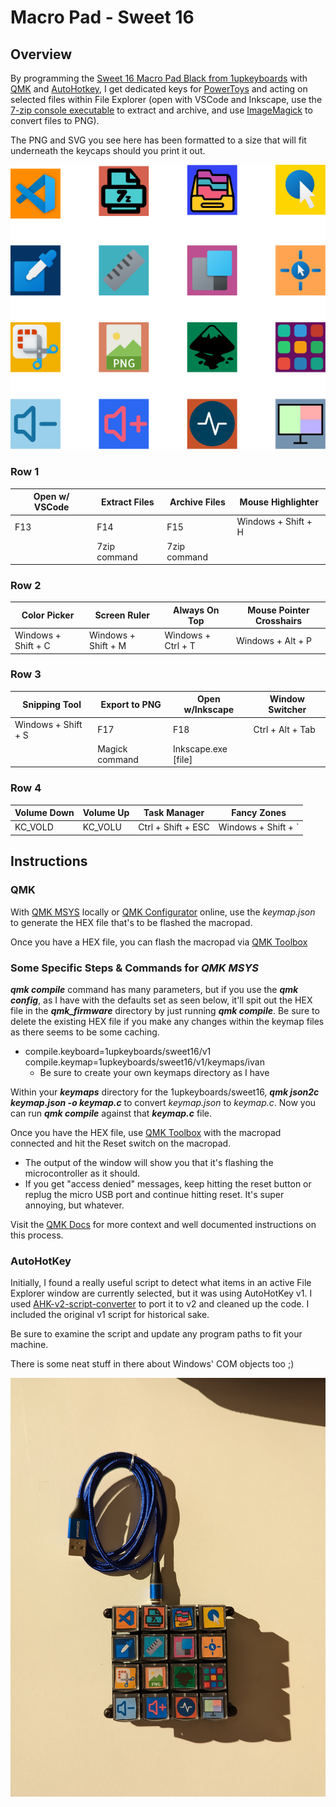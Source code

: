 # Macro Pad - Sweet 16

## Overview

By programming the [Sweet 16 Macro Pad Black from 1upkeyboards](https://1upkeyboards.com/shop/keyboard-kits/macro-pads/sweet-16-macro-pad-black/) with [QMK](https://github.com/qmk) and [AutoHotkey](https://www.autohotkey.com/), I get dedicated keys for [PowerToys](https://github.com/microsoft/PowerToys) and acting on selected files within File Explorer (open with VSCode and Inkscape, use the [7-zip console executable](https://www.7-zip.org/download.html) to extract and archive, and use [ImageMagick](https://github.com/ImageMagick/ImageMagick) to convert files to PNG).

The PNG and SVG you see here has been formatted to a size that will fit underneath the keycaps should you print it out.

![Macro Pad Icons](https://github.com/ivan-the-terrible/Macropad-AutoHotKey-Script/blob/master/Macro%20Pad%20Icons%20-%20Grid.svg)

### Row 1

| Open w/ VSCode | Extract Files | Archive Files | Mouse Highlighter   |
| -------------- | ------------- | ------------- | ------------------- |
| F13            | F14           | F15           | Windows + Shift + H |
|                | 7zip command  | 7zip command  |                     |

### Row 2

| Color Picker        | Screen Ruler        | Always On Top      | Mouse Pointer Crosshairs |
| ------------------- | ------------------- | ------------------ | ------------------------ |
| Windows + Shift + C | Windows + Shift + M | Windows + Ctrl + T | Windows + Alt + P        |

### Row 3

| Snipping Tool       | Export to PNG  | Open w/Inkscape     | Window Switcher  |
| ------------------- | -------------- | ------------------- | ---------------- |
| Windows + Shift + S | F17            | F18                 | Ctrl + Alt + Tab |
|                     | Magick command | Inkscape.exe [file] |                  |

### Row 4

| Volume Down | Volume Up | Task Manager       | Fancy Zones         |
| ----------- | --------- | ------------------ | ------------------- |
| KC_VOLD     | KC_VOLU   | Ctrl + Shift + ESC | Windows + Shift + ` |

## Instructions

### QMK

With [QMK MSYS](https://msys.qmk.fm/) locally or [QMK Configurator](https://config.qmk.fm/#/melgeek/mach80/rev1/LAYOUT_tkl_ansi) online, use the *keymap.json* to generate the HEX file that's to be flashed the macropad.

Once you have a HEX file, you can flash the macropad via [QMK Toolbox](https://github.com/qmk/qmk_toolbox)

### Some Specific Steps & Commands for *QMK MSYS*

***qmk compile*** command has many parameters, but if you use the ***qmk config***, as I have with the defaults set as seen below, it'll spit out the HEX file in the ***qmk_firmware*** directory by just running ***qmk compile***. Be sure to delete the existing HEX file if you make any changes within the keymap files as there seems to be some caching.

- compile.keyboard=1upkeyboards/sweet16/v1
  compile.keymap=1upkeyboards/sweet16/v1/keymaps/ivan
  - Be sure to create your own keymaps directory as I have

Within your ***keymaps*** directory for the 1upkeyboards/sweet16, ***qmk json2c keymap.json -o keymap.c*** to convert *keymap.json* to *keymap.c*. Now you can run ***qmk compile*** against that ***keymap.c*** file.

Once you have the HEX file, use [QMK Toolbox](https://github.com/qmk/qmk_toolbox) with the macropad connected and hit the Reset switch on the macropad.

- The output of the window will show you that it's flashing the microcontroller as it should.
- If you get "access denied" messages, keep hitting the reset button or replug the micro USB port and continue hitting reset. It's super annoying, but whatever.

Visit the [QMK Docs](https://docs.qmk.fm/#/) for more context and well documented instructions on this process.

### AutoHotKey

Initially, I found a really useful script to detect what items in an active File Explorer window are currently selected, but it was using AutoHotKey v1. I used [AHK-v2-script-converter](https://github.com/mmikeww/AHK-v2-script-converter) to port it to v2 and cleaned up the code. I included the original v1 script for historical sake.

Be sure to examine the script and update any program paths to fit your machine.

There is some neat stuff in there about Windows' COM objects too ;)

![Finished Macro Pad](https://github.com/ivan-the-terrible/Macropad-AutoHotKey-Script/blob/master/Finished.jpg)
